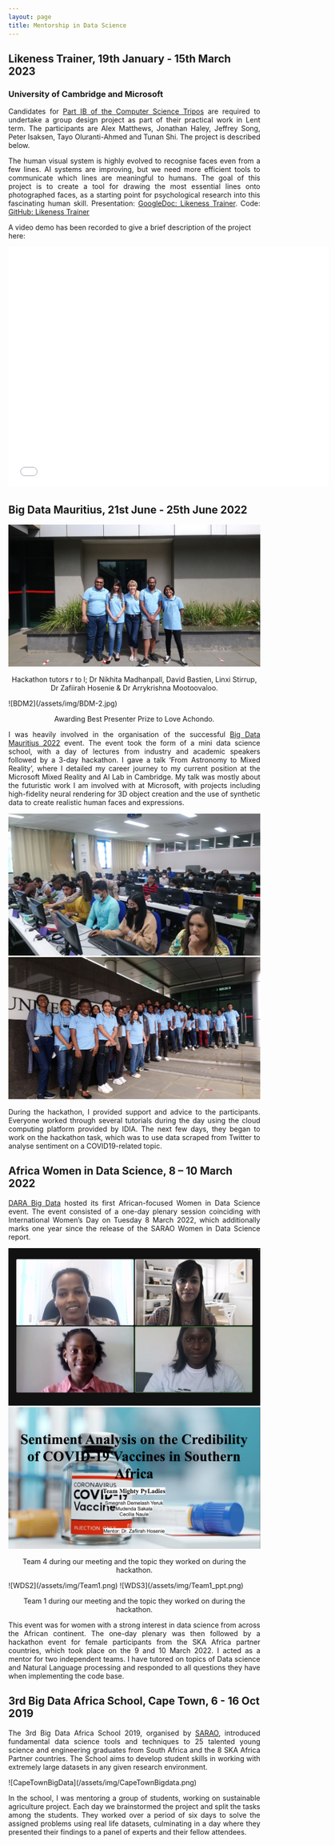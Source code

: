 ```yaml
---
layout: page
title: Mentorship in Data Science
---
```

## Likeness Trainer, 19th January - 15th March 2023
### University of Cambridge and Microsoft
 <p align="justify">Candidates for <a href="https://www.cst.cam.ac.uk/teaching/part-ib/group-projects">Part IB of the Computer Science Tripos</a> are required to undertake a group design project as part of their practical work in Lent term. The participants are Alex Matthews, Jonathan Haley, Jeffrey Song, Peter Isaksen, Tayo Oluranti-Ahmed and Tunan Shi. The project is described below.</p>

<p align="justify">The human visual system is highly evolved to recognise faces even from a few lines. AI systems are improving, but we need more efficient tools to communicate which lines are meaningful to humans. The goal of this project is to create a tool for drawing the most essential lines onto photographed faces, as a starting point for psychological research into this fascinating human skill. 
 Presentation: <a href="https://docs.google.com/presentation/d/1xb9R-HoQyHgduZyElQ_9QvYD1KfsS1dfdOP2V7pirKA/edit#slide=id.g216f66293ae_0_31">GoogleDoc: Likeness Trainer</a>.
Code: <a href="https://github.com/alexgmatt1/likeness-trainer">GitHub: Likeness Trainer</a>
 
 A video demo has been recorded to give a brief description of the project here:</p>
<iframe
    width="640"
    height="480"
    src="[https://www.youtube.com/watch?v=WN4g5_n1qyk&t=1s](https://www.youtube.com/watch?v=WN4g5_n1qyk&t=1s)"
    frameborder="0"
    allow="autoplay; encrypted-media"
    allowfullscreen
>
</iframe>

## Big Data Mauritius, 21st June - 25th June 2022
![BDM](/assets/img/BDM-3.jpg)
<p align="center">Hackathon tutors r to l; Dr Nikhita Madhanpall,  David Bastien, Linxi Stirrup, Dr Zafiirah Hosenie & Dr Arrykrishna Mootoovaloo.</p>
![BDM2](/assets/img/BDM-2.jpg)
<p align="center">Awarding Best Presenter Prize to Love Achondo.</p>

<p align="justify"> I was heavily involved in the organisation of the successful <a href="https://www.darabigdata.com/big-data-mauritius">Big Data Mauritius 2022</a> event. The event took the form of a mini data science school, with a day of lectures from industry and academic speakers followed by a 3-day hackathon. I gave a talk ‘From Astronomy to Mixed Reality’, where I detailed my career journey to my current position at the Microsoft Mixed Reality and AI Lab in Cambridge. My talk was mostly about the futuristic work I am involved with at Microsoft, with projects including high-fidelity neural rendering for 3D object creation and the use of synthetic data to create realistic human faces and expressions.</p>
 
![BDM3](/assets/img/BDM-1.jpg)
![BDM4](/assets/img/BDM-4.jpg)

 <p align="justify">During the hackathon, I provided support and advice to the participants. Everyone worked through several tutorials during the day using the cloud computing platform provided by IDIA. The next few days, they began to work on the hackathon task, which was to use data scraped from Twitter to analyse sentiment on a COVID19-related topic.</p>


## Africa Women in Data Science, 8 – 10 March 2022
<p align="justify"> <a href="https://www.darabigdata.com/">DARA Big Data</a> hosted its first African-focused Women in Data Science event. The event consisted of a one-day plenary session coinciding with International Women’s Day on Tuesday 8 March 2022, which additionally marks one year since the release of the SARAO Women in Data Science report.</p>
 
![WDS](/assets/img/Team4.png)
![WDS1](/assets/img/Team4_ppt.png)
<p align="center">Team 4 during our meeting and the topic they worked on during the hackathon.</p>
![WDS2](/assets/img/Team1.png)
![WDS3](/assets/img/Team1_ppt.png)
<p align="center">Team 1 during our meeting and the topic they worked on during the hackathon.</p>
 
<p align="justify">This event was for women with a strong interest in data science from across the African continent. The one-day plenary was then followed by a hackathon event for female participants from the SKA Africa partner countries, which took place on the 9 and 10 March 2022. I acted as a mentor for two independent teams. I have tutored on topics of Data science and Natural Language processing and responded to all questions they have when implementing the code base.</p>
 

## 3rd Big Data Africa School, Cape Town, 6 - 16 Oct 2019
<p align="justify"> The 3rd Big Data Africa School 2019, organised by <a href="https://www.sarao.ac.za/media-releases/sarao-upskilling-africas-bright-young-minds-in-big-data/">SARAO</a>, introduced fundamental data science tools and techniques to 25 talented young science and engineering graduates from South Africa and the 8 SKA Africa Partner countries. The School aims to develop student skills in working with extremely large datasets in any given research environment.</p>
![CapeTownBigData](/assets/img/CapeTownBigdata.png)
 
<p align="justify">In the school, I was mentoring a group of students, working on sustainable agriculture project. Each day we brainstormed the project and split the tasks among the students. They worked over a period of six days to solve  the assigned problems using real life datasets, culminating in a day where they presented their findings to a panel of experts and their fellow attendees.</p>


